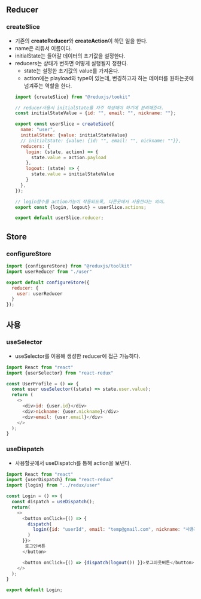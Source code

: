 
## Reducer
### createSlice
- 기존의 **createReducer**와 **createAction**이 하던 일을 한다.
- name은 리듀서 이름이다.
- initialState는 들어갈 데이터의 초기값을 설정한다.
- reducers는 상태가 변하면 어떻게 실행될지 정한다.
   - state는 설정한 초기값의 value를 가져온다.
   - action에는 playload와 type이 있는데, 변경하고자 하는 데이터를 원하는곳에 넘겨주는 역할을 한다.
    ```javascript
    import {createSlice} from "@reduxjs/tookit"

    // reducer사용시 initialState를 자주 작성해야 하기에 분리해준다.
    const initialStateValue = {id: "", email: "", nickname: ""};

    export const userSlice = createSice({
      name: "user",
      initialState: {value: initialStateValue}
      // initialState: {value: {id: "", email: "", nickname: ""}},
      reducers: {
        login: (state, action) => {
          state.value = action.payload
        },
        logout: (state) => {
          state.value = initialStateValue
        }
      },
    });

    // login함수를 action기능이 작동되도록, 다른곳에서 사용한다는 의미.
    export const {login, logout} = userSlice.actions; 

    export default userSlice.reducer;
   ```

## Store
### configureStore
```javascript
import {configureStore} from "@reduxjs/toolkit"
import userReducer from "./user"

export default configureStore({
  reducer: {
    user: userReducer
  }
});
```
## 사용
### useSelector
- useSelector를 이용해 생성한 reducer에 접근 가능하다.

```javascript
import React from "react"
import {userSelector} from "react-redux"

const UserProfile = () => {
  const user useSelector((state) => state.user.value);
  return (
    <>
      <div>id: {user.id}</div>
      <div>nickname: {user.nickname}</div>
      <div>email: {user.email}</div>
    </>
  );
}
```
### useDispatch
- 사용할곳에서 useDispatch를 통해 action을 보낸다.
```javascript
import React from "react"
import {userDispatch} from "react-redux"
import {login} from "../redux/user"

const Login = () => {
  const dispatch = useDispatch();
  return(
    <>
      <button onClick={() => {
        dispatch(
          login({id: "userId", email: "temp@gmail.com", nickname: "사용자1"})
        )
      }}>
       로그인버튼
      </button>

      <button onClick={() => {dispatch(logout()) }}>로그아웃버튼</button>
    </>
  );
}

export default Login;
```